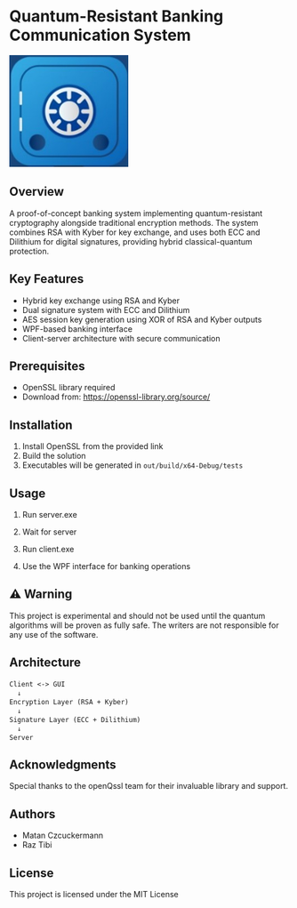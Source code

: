 # Quantum-Resistant Banking Communication System

![Bank Vault](PhaseB/code/qsslWPF/Resources/vault.jpg)

## Overview
A proof-of-concept banking system implementing quantum-resistant cryptography alongside traditional encryption methods. The system combines RSA with Kyber for key exchange, and uses both ECC and Dilithium for digital signatures, providing hybrid classical-quantum protection.

## Key Features
- Hybrid key exchange using RSA and Kyber
- Dual signature system with ECC and Dilithium
- AES session key generation using XOR of RSA and Kyber outputs
- WPF-based banking interface
- Client-server architecture with secure communication

## Prerequisites
- OpenSSL library required
- Download from: https://openssl-library.org/source/

## Installation
1. Install OpenSSL from the provided link
2. Build the solution
3. Executables will be generated in `out/build/x64-Debug/tests`

## Usage
1. Run server.exe
2. Wait for server 

3. Run client.exe
4. Use the WPF interface for banking operations

## ⚠️ Warning
This project is experimental and should not be used until the quantum algorithms will be proven as fully safe. The writers are not responsible for any use of the software.

## Architecture
```
Client <-> GUI
  ↓
Encryption Layer (RSA + Kyber)
  ↓
Signature Layer (ECC + Dilithium)
  ↓
Server
```

## Acknowledgments
Special thanks to the openQssl team for their invaluable library and support.

## Authors
- Matan Czcuckermann
- Raz Tibi

## License
This project is licensed under the MIT License